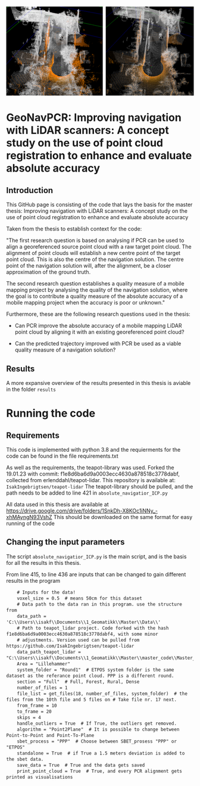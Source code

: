 ![Header](./notes/Before_and_after_PCR.png)

# GeoNavPCR: Improving navigation with LiDAR scanners: A concept study on the use of point cloud registration to enhance and evaluate absolute accuracy

## Introduction

This GitHub page is consisting of the code that lays the basis for the master thesis: Improving navigation with LiDAR
scanners: A concept study on the use of point cloud registration to enhance and evaluate absolute accuracy

Taken from the thesis to establish context for the code:

"The first research question is based on analysing if PCR can be used to align a
georeferenced source point cloud with a raw target point cloud. The alignment of
point clouds will establish a new centre point of the target point cloud. This is also
the centre of the navigation solution. The centre point of the navigation solution will,
after the alignment, be a closer approximation of the ground truth.

The second research question establishes a quality measure of a mobile mapping project
by analysing the quality of the navigation solution, where the goal is to contribute
a quality measure of the absolute accuracy of a mobile mapping project when the
accuracy is poor or unknown."

Furthermore, these are the following research questions used in the thesis:

* Can PCR improve the absolute accuracy of a mobile mapping LiDAR point cloud by aligning it with an existing georeferenced point cloud? 

* Can the predicted trajectory improved with PCR be used as a viable quality measure of a navigation solution?

## Results

A more expansive overview of the results presented in this thesis is aviable in the folder ```results```


# Running the code

## Requirements

This code is implemented with python 3.8 and the requierments for the code can be found in the file requirements.txt

As well as the requirements, the teapot-library was used. Forked the 19.01.23 with commit: f1e8d6ba6d9a0003ecc4630a878518c3778dabf, collected from erlenddahl/teapot-lidar. This repository is available at: ```IsakIngebrigtsen/teapot-lidar```
The teapot-library should be pulled, and the path needs to be added to line 421 in ```absolute_navigatior_ICP.py```

All data used in this thesis are available at https://drive.google.com/drive/folders/1SnkDh-X8KOc1iNNy_-xhMAyngN93VshZ
This should be downloaded on the same format for easy running of the code

## Changing the input parameters
The script ```absolute_navigatior_ICP.py``` is the main script, and is the basis for all the results in this thesis.

From line 415, to line 436 are inputs that can be changed to gain different results in the program
```
    # Inputs for the data!
    voxel_size = 0.5  # means 50cm for this dataset
    # Data path to the data ran in this program. use the structure from
    data_path = 'C:\\Users\\isakf\\Documents\\1_Geomatikk\\Master\\Data\\'
    # Path to teapot_lidar project. Code forked with the hash f1e8d6ba6d9a0003ecc4630a878518c3778dabf4, with some minor
    # adjustments. Version used can be pulled from https://github.com/IsakIngebrigtsen/teapot-lidar
    data_path_teapot_lidar = "C:\\Users\\isakf\\Documents\\1_Geomatikk\\Master\\master_code\\Master_thesis\\teapot_lidar"
    Area = "Lillehammer"
    system_folder = "Round1"  # ETPOS system folder is the same dataset as the referance point cloud. PPP is a different round.
    section = "Full"  # Full, Forest, Rural, Dense
    number_of_files = 1
    file_list = get_files(18, number_of_files, system_folder)  # the files from the 10th file and 5 files on # Take file nr. 17 next.
    from_frame = 10
    to_frame = 20
    skips = 4
    handle_outliers = True  # If True, the outliers get removed.
    algorithm = "Point2Plane"  # It is possible to change between Point-to-Point and Point-To-Plane
    sbet_process = "PPP"  # Choose between SBET_prosess "PPP" or "ETPOS"
    standalone = True  # if True a 1.5 meters deviation is added to the sbet data.
    save_data = True  # True and the data gets saved
    print_point_cloud = True  # True, and every PCR alignment gets printed as visualisations
```


